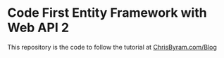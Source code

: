 # Code First Entity Framework with Web API 2

This repository is the code to follow the tutorial at 
[ChrisByram.com/Blog](http://www.chrisbyram.com/blog/2015/07/26/code-first-ef-with-web-api-2)

